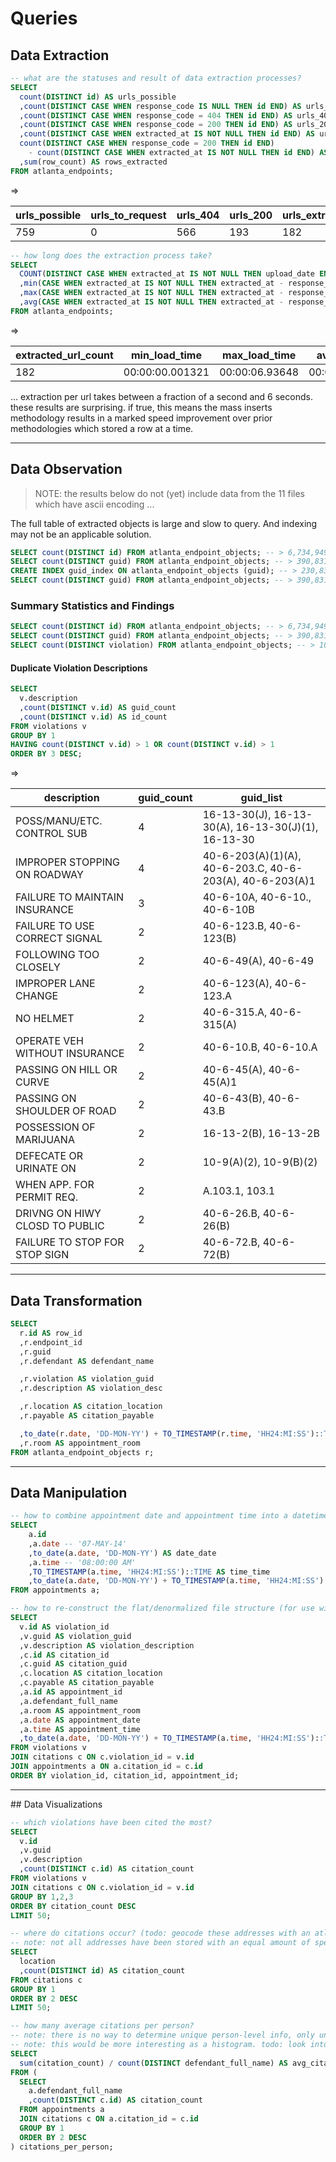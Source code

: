 # Queries

## Data Extraction

```` sql
-- what are the statuses and result of data extraction processes?
SELECT
  count(DISTINCT id) AS urls_possible
  ,count(DISTINCT CASE WHEN response_code IS NULL THEN id END) AS urls_to_request
  ,count(DISTINCT CASE WHEN response_code = 404 THEN id END) AS urls_404
  ,count(DISTINCT CASE WHEN response_code = 200 THEN id END) AS urls_200
  ,count(DISTINCT CASE WHEN extracted_at IS NOT NULL THEN id END) AS urls_extracted
  count(DISTINCT CASE WHEN response_code = 200 THEN id END)
    - count(DISTINCT CASE WHEN extracted_at IS NOT NULL THEN id END) AS urls_to_extract
  ,sum(row_count) AS rows_extracted
FROM atlanta_endpoints;
````

=>

urls_possible | urls_to_request | urls_404 | urls_200 | urls_extracted | urls_to_extract | rows_extracted
--- | --- | --- | --- | --- | --- | ---
759 | 0 | 566 | 193 | 182 | 11 | 6734949


```` sql
-- how long does the extraction process take?
SELECT
  COUNT(DISTINCT CASE WHEN extracted_at IS NOT NULL THEN upload_date END) AS extracted_url_count
  ,min(CASE WHEN extracted_at IS NOT NULL THEN extracted_at - response_received_at end) AS min_load_time
  ,max(CASE WHEN extracted_at IS NOT NULL THEN extracted_at - response_received_at end) AS max_load_time
  ,avg(CASE WHEN extracted_at IS NOT NULL THEN extracted_at - response_received_at end) AS avg_load_time
FROM atlanta_endpoints;
````

=>

extracted_url_count | min_load_time | max_load_time | avg_load_time
--- | --- | --- | ---
182 | 00:00:00.001321 | 00:00:06.93648 | 00:00:03.664559

... extraction per url takes between a fraction of a second and 6 seconds. these results are surprising. if true, this means the mass inserts methodology results in a marked speed improvement over prior methodologies which stored a row at a time.






<hr>

## Data Observation

> NOTE: the results below do not (yet) include data from the 11 files which have ascii encoding ...

The full table of extracted objects is large and slow to query. And indexing may not be an applicable solution.

```` sql
SELECT count(DISTINCT id) FROM atlanta_endpoint_objects; -- > 6,734,949 rows; 6,520 ms
SELECT count(DISTINCT guid) FROM atlanta_endpoint_objects; -- > 390,831 rows; 231,604 ms
CREATE INDEX guid_index ON atlanta_endpoint_objects (guid); -- > 230,836 ms
SELECT count(DISTINCT guid) FROM atlanta_endpoint_objects; -- > 390,831 rows; 243,083 ms
````

### Summary Statistics and Findings

```` sql
SELECT count(DISTINCT id) FROM atlanta_endpoint_objects; -- > 6,734,949 rows; 6,520 ms
SELECT count(DISTINCT guid) FROM atlanta_endpoint_objects; -- > 390,831 rows; 243,083 ms
SELECT count(DISTINCT violation) FROM atlanta_endpoint_objects; -- > 1054 rows; 177,763 ms
````


#### Duplicate Violation Descriptions

```` sql
SELECT
  v.description
  ,count(DISTINCT v.id) AS guid_count
  ,count(DISTINCT v.id) AS id_count
FROM violations v
GROUP BY 1
HAVING count(DISTINCT v.id) > 1 OR count(DISTINCT v.id) > 1
ORDER BY 3 DESC;
````

=>

description | guid_count | guid_list
--- | --- | ---
POSS/MANU/ETC. CONTROL SUB | 4 | 16-13-30(J),  16-13-30(A),  16-13-30(J)(1),  16-13-30
IMPROPER STOPPING ON ROADWAY | 4 | 40-6-203(A)(1)(A),  40-6-203.C,  40-6-203(A),  40-6-203(A)1
FAILURE TO MAINTAIN INSURANCE | 3 | 40-6-10A,  40-6-10.,  40-6-10B
FAILURE TO USE CORRECT SIGNAL | 2 | 40-6-123.B,  40-6-123(B)
FOLLOWING TOO CLOSELY | 2 | 40-6-49(A),  40-6-49
IMPROPER LANE CHANGE | 2 | 40-6-123(A),  40-6-123.A
NO HELMET | 2 | 40-6-315.A,  40-6-315(A)
OPERATE VEH WITHOUT INSURANCE | 2 | 40-6-10.B,  40-6-10.A
PASSING ON HILL OR CURVE | 2 | 40-6-45(A),  40-6-45(A)1
PASSING ON SHOULDER OF ROAD | 2 | 40-6-43(B),  40-6-43.B
POSSESSION OF MARIJUANA | 2 | 16-13-2(B),  16-13-2B
DEFECATE OR URINATE ON | 2 | 10-9(A)(2),  10-9(B)(2)
WHEN APP. FOR PERMIT REQ. | 2 | A.103.1,  103.1
DRIVNG ON HIWY CLOSD TO PUBLIC | 2 | 40-6-26.B,  40-6-26(B)
FAILURE TO STOP FOR STOP SIGN | 2 | 40-6-72.B,  40-6-72(B)





















<hr>

## Data Transformation

```` sql
SELECT
  r.id AS row_id
  ,r.endpoint_id
  ,r.guid
  ,r.defendant AS defendant_name

  ,r.violation AS violation_guid
  ,r.description AS violation_desc

  ,r.location AS citation_location
  ,r.payable AS citation_payable

  ,to_date(r.date, 'DD-MON-YY') + TO_TIMESTAMP(r.time, 'HH24:MI:SS')::TIME AS appointment_at
  ,r.room AS appointment_room
FROM atlanta_endpoint_objects r;
````



























<hr>

## Data Manipulation

```` sql
-- how to combine appointment date and appointment time into a datetime?
SELECT
    a.id
    ,a.date -- '07-MAY-14'
    ,to_date(a.date, 'DD-MON-YY') AS date_date
    ,a.time -- '08:00:00 AM'
    ,TO_TIMESTAMP(a.time, 'HH24:MI:SS')::TIME AS time_time
    ,to_date(a.date, 'DD-MON-YY') + TO_TIMESTAMP(a.time, 'HH24:MI:SS')::TIME AS appointment_at -- 2014-05-07 08:00:00
FROM appointments a;
````

```` sql
-- how to re-construct the flat/denormalized file structure (for use with tableau)?
SELECT
  v.id AS violation_id
  ,v.guid AS violation_guid
  ,v.description AS violation_description
  ,c.id AS citation_id
  ,c.guid AS citation_guid
  ,c.location AS citation_location
  ,c.payable AS citation_payable
  ,a.id AS appointment_id
  ,a.defendant_full_name
  ,a.room AS appointment_room
  ,a.date AS appointment_date
  ,a.time AS appointment_time
  ,to_date(a.date, 'DD-MON-YY') + TO_TIMESTAMP(a.time, 'HH24:MI:SS')::TIME AS appointment_datetime
FROM violations v
JOIN citations c ON c.violation_id = v.id
JOIN appointments a ON a.citation_id = c.id
ORDER BY violation_id, citation_id, appointment_id;
````

















<hr>
## Data Visualizations

```` sql
-- which violations have been cited the most?
SELECT
  v.id
  ,v.guid
  ,v.description
  ,count(DISTINCT c.id) AS citation_count
FROM violations v
JOIN citations c ON c.violation_id = v.id
GROUP BY 1,2,3
ORDER BY citation_count DESC
LIMIT 50;
````

```` sql
-- where do citations occur? (todo: geocode these addresses with an atlanta bounding box)
-- note: not all addresses have been stored with an equal amount of specificity and integrity
SELECT
  location
  ,count(DISTINCT id) AS citation_count
FROM citations c
GROUP BY 1
ORDER BY 2 DESC
LIMIT 50;
````

```` sql
-- how many average citations per person?
-- note: there is no way to determine unique person-level info, only unique names, which may be shared by multiple people...
-- note: this would be more interesting as a histogram. todo: look into using `width_bucket()` function
SELECT
  sum(citation_count) / count(DISTINCT defendant_full_name) AS avg_citations_per_person
FROM (  
  SELECT
    a.defendant_full_name
    ,count(DISTINCT c.id) AS citation_count
  FROM appointments a
  JOIN citations c ON a.citation_id = c.id
  GROUP BY 1
  ORDER BY 2 DESC
) citations_per_person;
````
